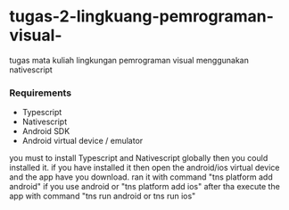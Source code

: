 # tugas-2-lingkuang-pemrograman-visual-
tugas mata kuliah lingkungan pemrograman visual menggunakan nativescript

<h3><b>Requirements</b></h3>
<ul>
  <li>Typescript</li>
  <li>Nativescript</li>
  <li>Android SDK</li>
  <li>Android virtual device / emulator</li>
</ul>

<p>
  you must to install Typescript and Nativescript globally then you could installed it. if you have installed it then open the android/ios virtual device and the app have you download.
  ran it with command "tns platform add android" if you use android or "tns platform add ios" after tha execute the app with command "tns run android or tns run ios" 
</p>
